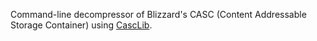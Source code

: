 Command-line decompressor of Blizzard's CASC (Content Addressable Storage Container) using [CascLib](https://github.com/ladislav-zezula/CascLib).
